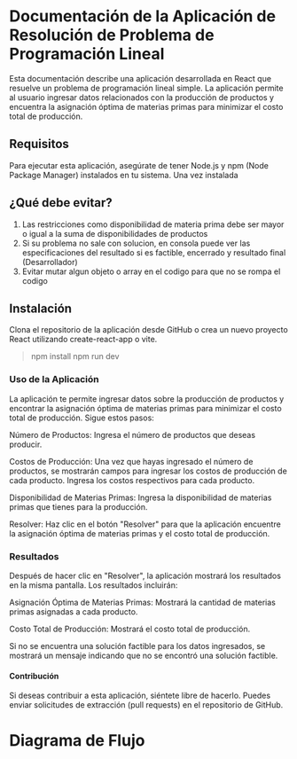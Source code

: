 # Documentación de la Aplicación de Resolución de Problema de Programación Lineal
Esta documentación describe una aplicación desarrollada en React que resuelve un problema de programación lineal simple. La aplicación permite al usuario ingresar datos relacionados con la producción de productos y encuentra la asignación óptima de materias primas para minimizar el costo total de producción.

## Requisitos
Para ejecutar esta aplicación, asegúrate de tener Node.js y npm (Node Package Manager) instalados en tu sistema.
Una vez instalada

## ¿Qué debe evitar?
1. Las restricciones como disponibilidad de materia prima debe ser mayor o igual a la suma de disponibilidades de productos
2. Si su problema no sale con solucion, en consola puede ver las especificaciones del resultado si es factible, encerrado y resultado final (Desarrollador)
3. Evitar mutar algun objeto o array en el codigo para que no se rompa el codigo

## Instalación
Clona el repositorio de la aplicación desde GitHub o crea un nuevo proyecto React utilizando create-react-app o vite.

> npm install
> npm run dev

### Uso de la Aplicación
La aplicación te permite ingresar datos sobre la producción de productos y encontrar la asignación óptima de materias primas para minimizar el costo total de producción. Sigue estos pasos:

Número de Productos: Ingresa el número de productos que deseas producir.

Costos de Producción: Una vez que hayas ingresado el número de productos, se mostrarán campos para ingresar los costos de producción de cada producto. Ingresa los costos respectivos para cada producto.

Disponibilidad de Materias Primas: Ingresa la disponibilidad de materias primas que tienes para la producción.

Resolver: Haz clic en el botón "Resolver" para que la aplicación encuentre la asignación óptima de materias primas y el costo total de producción.

### Resultados
Después de hacer clic en "Resolver", la aplicación mostrará los resultados en la misma pantalla. Los resultados incluirán:

Asignación Óptima de Materias Primas: Mostrará la cantidad de materias primas asignadas a cada producto.

Costo Total de Producción: Mostrará el costo total de producción.

Si no se encuentra una solución factible para los datos ingresados, se mostrará un mensaje indicando que no se encontró una solución factible.

#### Contribución
Si deseas contribuir a esta aplicación, siéntete libre de hacerlo. Puedes enviar solicitudes de extracción (pull requests) en el repositorio de GitHub.

# Diagrama de Flujo

